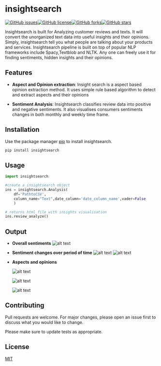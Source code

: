 # insightsearch

[![GitHub issues](https://img.shields.io/github/issues/vivekalex61/insightsearch)](https://github.com/vivekalex61/insightsearch/issues)[![GitHub license](https://img.shields.io/github/license/vivekalex61/insightsearch?style=flat-square)](https://github.com/vivekalex61/insightsearch/blob/master/LICENCE.txt)[![GitHub forks](https://img.shields.io/github/forks/vivekalex61/insightsearch)](https://github.com/vivekalex61/insightsearch/network)[![GitHub stars](https://img.shields.io/github/stars/vivekalex61/insightsearch)](https://github.com/vivekalex61/insightsearch/stargazers)


Insightsearch is built for Analyzing customer reviews and texts. It will convert the unorganized text data into useful insights and their opinions. Simply, insightsearch tell you what people are talking about your products and services. Insightsearch pipeline is built on top of popular NLP frameworks include Spacy,Textblob and NLTK. Any one can freely use it for finding sentiments, hidden insights and their opinions.

## Features
- **Aspect and Opinion extraction**: Insight search is a aspect based opinion extraction method. It uses simple rule based algorithm to detect and extract aspects and their opinions

- **Sentiment Analysis**: Insightsearch classifies review data into positive and negative sentiments. It also visualises consumers sentiments changes in both monthly and weekly time frame.


## Installation

Use the package manager [pip](https://pip.pypa.io/en/stable/) to install insightsearch.

```bash
pip install insightsearch
```

## Usage

```python
import insightsearch

#create a insightsearch object
ins = insightsearch.Analysis(
    df='PathtoCSV',
    column_name="Text",date_column='date_column_name',vader=False
    )

# returns html file with insights visualisation
ins.review_analyze()
```
## Output
- **Overall sentiments** 
![alt text](https://github.com/vivekalex61/insightsearch/tree/master/insightsearch/test/overall_sentiments.png)
- **Sentiment changes over period of time** 
![alt text](https://github.com/vivekalex61/insightsearch/tree/master/insightsearch/test/overall_sentiments_weekly.png)
![alt text](https://github.com/vivekalex61/insightsearch/tree/master/insightsearch/test/overall_sentiments_monthly.png)
- **Aspects and opinions**
 
   ![alt text](https://github.com/vivekalex61/insightsearch/tree/master/insightsearch/test/aspect_opinions_1.png)

   ![alt text](https://github.com/vivekalex61/insightsearch/tree/master/insightsearch/test/aspect_opinions_2.png)

   ![alt text](https://github.com/vivekalex61/insightsearch/tree/master/insightsearch/test/aspect_opinions_3.png)




## Contributing
Pull requests are welcome. For major changes, please open an issue first to discuss what you would like to change.

Please make sure to update tests as appropriate.

## License
[MIT](https://choosealicense.com/licenses/mit/)
